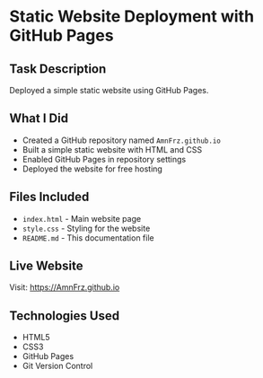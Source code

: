 # Static Website Deployment with GitHub Pages

## Task Description
Deployed a simple static website using GitHub Pages.

## What I Did
- Created a GitHub repository named `AmnFrz.github.io`
- Built a simple static website with HTML and CSS
- Enabled GitHub Pages in repository settings
- Deployed the website for free hosting

## Files Included
- `index.html` - Main website page
- `style.css` - Styling for the website
- `README.md` - This documentation file

## Live Website
Visit: https://AmnFrz.github.io

## Technologies Used
- HTML5
- CSS3
- GitHub Pages
- Git Version Control
